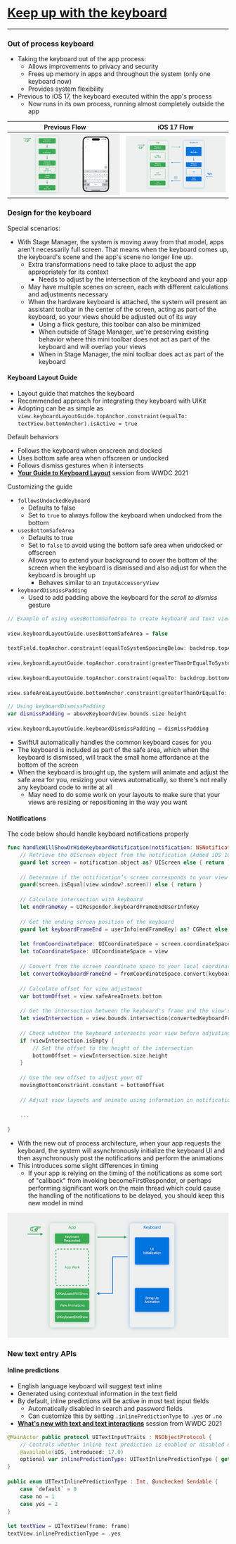 # [**Keep up with the keyboard**](https://developer.apple.com/videos/play/wwdc2023/10281/)

---

### **Out of process keyboard**

* Taking the keyboard out of the app process:
    * Allows improvements to privacy and security
    * Frees up memory in apps and throughout the system (only one keyboard now)
    * Provides system flexibility
* Previous to iOS 17, the keyboard executed within the app's process
    * Now runs in its own process, running almost completely outside the app

| Previous Flow | iOS 17 Flow |
| ------------- | ----------- |
| ![In Process Flow](images/keyboard/previous_flow.png) | ![Out Of Process Flow](images/keyboard/new_flow.png) |

### **Design for the keyboard**

Special scenarios:

* With Stage Manager, the system is moving away from that model, apps aren't necessarily full screen. That means when the keyboard comes up, the keyboard's scene and the app's scene no longer line up.
    * Extra transformations need to take place to adjust the app appropriately for its context
        * Needs to adjust by the intersection of the keyboard and your app
    * May have multiple scenes on screen, each with different calculations and adjustments necessary
    * When the hardware keyboard is attached, the system will present an assistant toolbar in the center of the screen, acting as part of the keyboard, so your views should be adjusted out of its way
        * Using a flick gesture, this toolbar can also be minimized
        * When outside of Stage Manager, we're preserving existing behavior where this mini toolbar does not act as part of the keyboard and will overlap your views
        * When in Stage Manager, the mini toolbar does act as part of the keyboard

#### Keyboard Layout Guide

* Layout guide that matches the keyboard
* Recommended approach for integrating they keyboard with UIKit
* Adopting can be as simple as `view.keyboardLayoutGuide.topAnchor.constraint(equalTo: textView.bottomAnchor).isActive = true`

Default behaviors

* Follows the keyboard when onscreen and docked
* Uses bottom safe area when offscreen or undocked
* Follows dismiss gestures when it intersects
* [**Your Guide to Keyboard Layout**](https://developer.apple.com/videos/play/wwdc2021/10259/) session from WWDC 2021

Customizing the guide

* `followsUndockedKeyboard`
    * Defaults to false
    * Set to `true` to always follow the keyboard when undocked from the bottom
* `usesBottomSafeArea`
    * Defaults to true
    * Set to `false` to avoid using the bottom safe area when undocked or offscreen
    * Allows you to extend your background to cover the bottom of the screen when the keyboard is dismissed and also adjust for when the keyboard is brought up
        * Behaves similar to an `InputAccessoryView`
* `keyboardDismissPadding`
    * Used to add padding above the keyboard for the _scroll to dismiss_ gesture

```swift
// Example of using usesBottomSafeArea to create keyboard and text view aligned with safe area

view.keyboardLayoutGuide.usesBottomSafeArea = false

textField.topAnchor.constraint(equalToSystemSpacingBelow: backdrop.topAnchor, multiplier: 1.0).isActive = true

view.keyboardLayoutGuide.topAnchor.constraint(greaterThanOrEqualToSystemSpacingBelow: textField.bottomAnchor, multiplier: 1.0).isActive = true

view.keyboardLayoutGuide.topAnchor.constraint(equalTo: backdrop.bottomAnchor).isActive = true

view.safeAreaLayoutGuide.bottomAnchor.constraint(greaterThanOrEqualTo: textField.bottomAnchor).isActive = true
```

```swift
// Using keyboardDismissPadding
var dismissPadding = aboveKeyboardView.bounds.size.height

view.keyboardLayoutGuide.keyboardDismissPadding = dismissPadding
```

* SwiftUI automatically handles the common keyboard cases for you
* The keyboard is included as part of the safe area, which when the keyboard is dismissed, will track the small home affordance at the bottom of the screen
* When the keyboard is brought up, the system will animate and adjust the safe area for you, resizing your views automatically, so there's not really any keyboard code to write at all
    * May need to do some work on your layouts to make sure that your views are resizing or repositioning in the way you want

#### Notifications

The code below should handle keyboard notifications properly

```swift
func handleWillShowOrHideKeyboardNotification(notification: NSNotification) {
    // Retrieve the UIScreen object from the notification (Added iOS 16.1)
    guard let screen = notification.object as? UIScreen else { return }

    // Determine if the notification’s screen corresponds to your view’s screen
    guard(screen.isEqual(view.window?.screen)) else { return }

    // Calculate intersection with keyboard
    let endFrameKey = UIResponder.keyboardFrameEndUserInfoKey

    // Get the ending screen position of the keyboard
    guard let keyboardFrameEnd = userInfo[endFrameKey] as? CGRect else { return }

    let fromCoordinateSpace: UICoordinateSpace = screen.coordinateSpace
    let toCoordinateSpace: UICoordinateSpace = view

    // Convert from the screen coordinate space to your local coordinate space
    let convertedKeyboardFrameEnd = fromCoordinateSpace.convert(keyboardFrameEnd, to: toCoordinateSpace)

    // Calculate offset for view adjustment
    var bottomOffset = view.safeAreaInsets.bottom
            
    // Get the intersection between the keyboard's frame and the view's bounds
    let viewIntersection = view.bounds.intersection(convertedKeyboardFrameEnd)
            
    // Check whether the keyboard intersects your view before adjusting your offset.
    if !viewIntersection.isEmpty {
        // Set the offset to the height of the intersection
        bottomOffset = viewIntersection.size.height
    }

    // Use the new offset to adjust your UI
    movingBottomConstraint.constant = bottomOffset
  
    // Adjust view layouts and animate using information in notification
  
    ...
  
}
```

* With the new out of process architecture, when your app requests the keyboard, the system will asynchronously initialize the keyboard UI and then asynchronously post the notifications and perform the animations
* This introduces some slight differences in timing
    * If your app is relying on the timing of the notifications as some sort of "callback" from invoking becomeFirstResponder, or perhaps performing significant work on the main thread which could cause the handling of the notifications to be delayed, you should keep this new model in mind

![Keyboard Animation](images/keyboard/animation.png)

### **New text entry APIs**

#### Inline predictions

* English language keyboard will suggest text inline
* Generated using contextual information in the text field
* By default, inline predictions will be active in most text input fields
    * Automatically disabled in search and password fields
    * Can customize this by setting `.inlinePredictionType` to `.yes` or `.no`
* [**What's new with text and text interactions**](./What's%20new%20with%20text%20and%20text%20interactions.md) session from WWDC 2021

```swift
@MainActor public protocol UITextInputTraits : NSObjectProtocol {
    // Controls whether inline text prediction is enabled or disabled during typing
    @available(iOS, introduced: 17.0)
    optional var inlinePredictionType: UITextInlinePredictionType { get set }
}

public enum UITextInlinePredictionType : Int, @unchecked Sendable {
    case `default` = 0
    case no = 1
    case yes = 2
}

let textView = UITextView(frame: frame)
textView.inlinePredictionType = .yes
```
